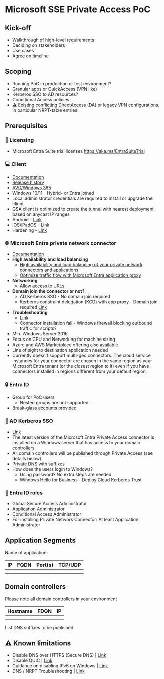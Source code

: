 # Microsoft SSE Private Access PoC

## Kick-off

- Walkthrough of high-level requirements
- Deciding on stakeholders
- Use cases
- Agree on timeline

## Scoping

- Running PoC in production or test environment?
- Granular apps or QuickAccess (VPN like)
- Kerberos SSO to AD resources?
- Conditional Access policies
- ⚠️ Existing conflicting DirectAccess (DA) or legacy VPN configurations. In particular NRPT-table entries.

## Prerequisites

### 🪪 Licensing

- Microsoft Entra Suite trial licenses https://aka.ms/EntraSuiteTrial

### 💻 Client

- [Documentation](https://learn.microsoft.com/en-us/entra/global-secure-access/how-to-install-windows-client)
- [Release history](https://learn.microsoft.com/en-us/entra/global-secure-access/reference-windows-client-release-history)
- [AVD/Windows 365](https://learn.microsoft.com/en-us/entra/global-secure-access/how-to-install-windows-client#prerequisites)
- Windows 10/11 - Hybrid- or Entra joined
- Local administrator credentials are required to install or upgrade the client
- GSA client is optimized to create the tunnel with nearest deployment based on anycast IP ranges
- Android - [Link](https://learn.microsoft.com/en-us/entra/global-secure-access/how-to-install-android-client?tabs=device-administrator)
- iOS/iPadOS - [Link](https://learn.microsoft.com/en-us/entra/global-secure-access/how-to-install-ios-client)
- Hardening - [Link](https://microsoft.github.io/GlobalSecureAccess/How-To/HardenWinGSA)

### 🌐 Microsoft Entra private network connector

- [Documentation](https://learn.microsoft.com/en-us/entra/global-secure-access/how-to-configure-connectors#install-and-register-a-connector)
- **High availability and load balancing**
    - [High availability and load balancing of your private network connectors and applications](https://learn.microsoft.com/en-us/entra/identity/app-proxy/application-proxy-high-availability-load-balancing)
    - [Optimize traffic flow with Microsoft Entra application proxy](https://learn.microsoft.com/en-us/entra/identity/app-proxy/application-proxy-network-topology)
- **Networking**
    - [Allow access to URLs](https://learn.microsoft.com/en-us/entra/global-secure-access/how-to-configure-connectors#allow-access-to-urls)
- **Domain join the connector or not?**
    - AD Kerberos SSO - No domain join required
    - Kerberos constraint delegation (KCD) with app proxy - Domain join required [Link](https://learn.microsoft.com/en-us/entra/global-secure-access/how-to-configure-connectors#recommendations-for-the-connector-server)
- **Troubleshooting**
    - [Link](https://learn.microsoft.com/en-us/entra/global-secure-access/concept-connectors#connector-deployments-on-hardened-environments)
    - Connector installation fail - Windows firewall blocking outbound traffic for scripts?
- Min. Windows Server 2016
- Focus on CPU and Networking for machine sizing
- Azure and AWS Marketplace offering also available
- Line of sight to destination application needed
- Currently doesn’t support multi-geo connectors. The cloud service instances for your connector are chosen in the same region as your Microsoft Entra tenant (or the closest region to it) even if you have connectors installed in regions different from your default region.

### 🔒 Entra ID

- Group for PoC users
    - Nested groups are not supported 
- Break-glass accounts provided

### 👤 AD Kerberos SSO

- [Link](https://learn.microsoft.com/en-us/entra/global-secure-access/how-to-configure-kerberos-sso)
- The latest version of the Microsoft Entra Private Access connector is installed on a Windows server that has access to your domain controllers
- All domain controllers will be published through Private Access (see details below)
- Private DNS with suffixes
- How does the users login to Windows? 
    - Using password? No extra steps are needed
    - Windows Hello for Business - Deploy Cloud Kerberos Trust

### 💼 Entra ID roles

- Global Secure Access Administrator
- Application Administrator
- Conditional Access Administrator
- For installing Private Network Connector: At least Application Administrator

## Application Segments

Name of  application:

| IP | FQDN | Port(s) | TCP/UDP |
| --- | --- | --- | --- |
|  |  |  |  |
|  |  |  |  |

## Domain controllers

Please note all domain controllers in your environment

| Hostname | FDQN | IP |
| --- | --- | --- |
|  |  |  |
|  |  |  |

List DNS suffixes to be published:

## **⚠️ Known limitations**

- Disable DNS over HTTPS (Secure DNS) | [Link](https://learn.microsoft.com/en-us/entra/global-secure-access/troubleshoot-global-secure-access-client-diagnostics-health-check#dns-over-https-not-supported)
- Disable QUIC | [Link](https://learn.microsoft.com/en-us/entra/global-secure-access/troubleshoot-global-secure-access-client-diagnostics-health-check#quic-disabled-in-microsoft-edge)
- Guidance on disabling IPv6 on Windows | [Link](https://learn.microsoft.com/troubleshoot/windows-server/networking/configure-ipv6-in-windows#:~:text=will%20be%20preferred.-,Disable%20IPv6,-Decimal%20255%0AHexadecimal)
- DNS / NRPT Troubleshooting | [Link](https://microsoft.github.io/GlobalSecureAccess/Troubleshooting/WindowsClientTroubleshooting#how-does-dns-work-with-gsa)
